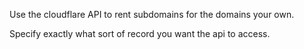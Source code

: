 Use the cloudflare API to rent subdomains for the domains your own.

Specify exactly what sort of record you want the api to access.

